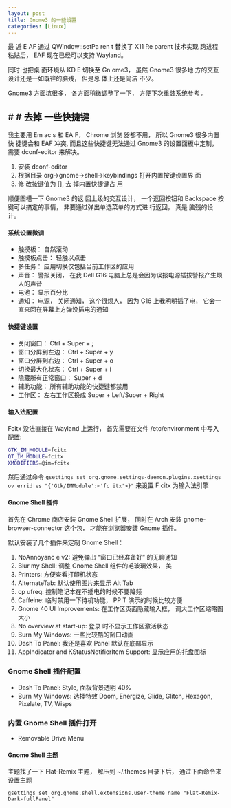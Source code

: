 ```yaml
---
layout: post
title: Gnome3 的一些设置
categories: [Linux]
---
```


最 近 E AF 通过 QWindow::setPa ren t 替换了 X11 Re parent 技术实现 跨进程 粘贴后， EAF 现在已经可以支持 Wayland。
 
同时 也把桌 面环境从 KD E  切换至 Gn ome3， 虽然 Gnome3 很多地 方的交互设计还是一如既往的脑残， 但是总 体上还是简洁 不少。

Gnome3 方面坑很多， 各方面稍微调整了一下， 方便下次重装系统参考 。

## # # 去掉 一些快捷键
 我主要用 Em ac s 和 EA F， Chrome 浏览 器都不用， 所以 Gnome3 很多内置快 捷键会和 EAF  冲突, 而且这些快捷键无法通过 Gnome3 的设置面板中定制， 需要 dconf-editor 来解决。

1. 安装 dconf-editor
2. 根据目录 org->gnome->shell->keybindings 打开内置按键设置界 面
3. 修 改按键值为 [], 去 掉内置快捷键占 用

顺便图槽一下 Gnome3 的返 回上级的交互设计， 一个返回按钮和  Backspace 按键可以搞定的事情， 非要通过弹出单选菜单的方式进 行返回， 真是 脑残的设 计。

#### 系统设置微调
* 触摸板： 自然滚动
* 触摸板点击： 轻触以点击
* 多任务： 应用切换仅包括当前工作区的应用
* 声音： 警报关闭， 在我 Dell G16 电脑上总是会因为误报电源插拔警报产生烦人的声音
* 电池： 显示百分比
* 通知： 电源， 关闭通知， 这个很烦人， 因为 G16 上我明明插了电， 它会一直来回在屏幕上方弹没插电的通知

#### 快捷键设置
* 关闭窗口： Ctrl + Super + ;
* 窗口分屏到左边： Ctrl + Super + y
* 窗口分屏到右边： Ctrl + Super + o
* 切换最大化状态： Ctrl + Super + i
* 隐藏所有正常窗口： Super + d
* 辅助功能： 所有辅助功能的快捷键都禁用
* 工作区： 左右工作区换成 Super + Left/Super + Right

#### 输入法配置

Fcitx 没法直接在 Wayland 上运行， 首先需要在文件 /etc/environment 中写入配置:

```bash
GTK_IM_MODULE=fcitx
QT_IM_MODULE=fcitx
XMODIFIERS=@im=fcitx
```

然后通过命令
```gsettings set org.gnome.settings-daemon.plugins.xsettings ov errid es "{'Gtk/IMModule':<'fc itx'>}"```
来设置 F citx 为输入法引擎

#### Gnome Shell 插件
首先在 Chrome 商店安装 Gnome Shell 扩展， 同时在 Arch 安装 gnome-browser-connector 这个包， 才能在浏览器安装 Gnome 插件。


默认安装了几个插件来定制 Gnome Shell：

1. NoAnnoyanc e v2: 避免弹出  “窗口已经准备好” 的无聊通知
2. Blur my Shell: 调整 Gnome Shell 组件的毛玻璃效果， 美 
3. Printers: 方便查看打印机状态
4. AlternateTab: 默认使用图片来显示 Alt Tab
5. cp ufreq: 控制笔记本在不插电的时候不要降频
6. Caffeine: 临时禁用一下待机功能， PP T 演示的时候比较方便
7. Gnome 40 UI Improvements: 在工作区页面隐藏输入框， 调大工作区缩略图大小
8. No overview at start-up: 登录 时不显示工作区激活状态
9. Burn My Windows: 一些比较酷的窗口动画
10. Dash To Panel: 我还是喜欢 Panel 默认在底部显示
11. AppIndicator and KStatusNotifierItem Support: 显示应用的托盘图标

### Gnome Shell 插件配置
* Dash To Panel: Style, 面板背景透明 40%
* Burn My Windows: 选择特效 Doom, Energize, Glide, Glitch, Hexagon, Pixelate, TV, Wisps

### 内置 Gnome Shell 插件打开
* Removable Drive Menu

#### Gnome Shell 主题

主题找了一下 Flat-Remix 主题， 解压到 ~/.themes 目录下后， 通过下面命令来设置主题

```gsettings set org.gnome.shell.extensions.user-theme name "Flat-Remix-Dark-fullPanel"```

